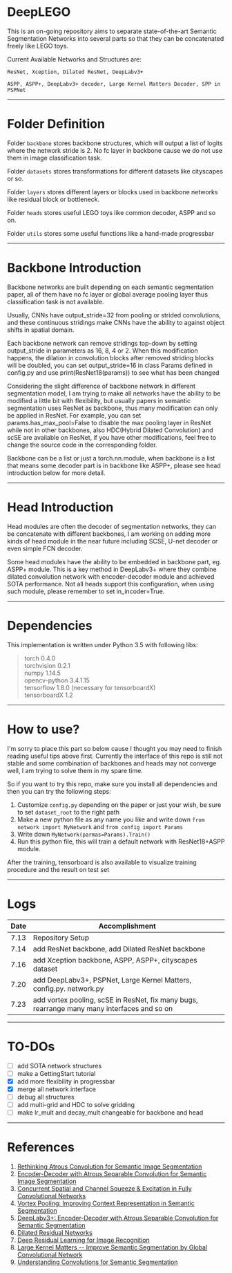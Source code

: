 # DeepLEGO

This is an on-going repository aims to separate state-of-the-art Semantic Segmentation Networks into several parts so that they can be concatenated freely like LEGO toys.

Current Available Networks and Structures are:
```
ResNet, Xception, Dilated ResNet, DeepLabv3+

ASPP, ASPP+, DeepLabv3+ decoder, Large Kernel Matters Decoder, SPP in PSPNet
```

------

# Folder Definition

Folder `backbone` stores backbone structures, which will output a list of logits where the network stride is 2.
                         No fc layer in backbone cause we do not use them in image classification task.

Folder `datasets` stores transformations for different datasets like cityscapes or so.

Folder `layers` stores different layers or blocks used in backbone networks like residual block or bottleneck.

Folder `heads` stores useful LEGO toys like common decoder, ASPP and so on.

Folder `utils` stores some useful functions like a hand-made progressbar

------

# Backbone Introduction

Backbone networks are built depending on each semantic segmentation paper, all of them have no fc layer or global average pooling layer thus classification task is not available.
    
Usually, CNNs have output_stride=32 from pooling or strided convolutions, and these continuous stridings make CNNs have the ability to against object shifts in spatial domain.
    
Each backbone network can remove stridings top-down by setting output_stride in parameters as 16, 8, 4 or 2. When this  modification happens, the dilation in convolution blocks after removed striding blocks will be doubled, you can set output_stride=16 in class Params defined in config.py and use print(ResNet18(params)) to see what has been changed

Considering the slight difference of backbone network in different segmentation model, I am trying to make all networks have the ability to be modified a little bit with flexibility, but usually papers in semantic segmentation uses ResNet as backbone, thus many modification can only be applied in ResNet. For example, you can set params.has_max_pool=False to disable the max pooling layer in ResNet while not in other backbones, also HDC(Hybrid Dilated Convolution) and scSE are available on ResNet, if you have other modifications, feel free to change the source code in the corresponding folder.

Backbone can be a list or just a torch.nn.module, when backbone is a list that means some decoder part is in backbone like ASPP+, please see head introduction below for more detail.

------

# Head Introduction

Head modules are often the decoder of segmentation networks, they can be concatenate with different backbones, I am working on adding more kinds of head module in the near future including SCSE, U-net decoder or even simple FCN decoder.

Some head modules have the ability to be embedded in backbone part, eg. ASPP+ module. This is a key method in DeepLabv3+ where they combine dilated convolution network with encoder-decoder module and achieved SOTA performance. Not all heads support this configuration, when using such module, please remember to set in_incoder=True.

------

# Dependencies

This implementation is written under Python 3.5 with following libs:

>torch 0.4.0</br>
torchvision 0.2.1</br>
numpy 1.14.5</br>
opencv-python 3.4.1.15</br>
tensorflow 1.8.0 (necessary for tensorboardX)</br>
tensorboardX 1.2</br>

------

# How to use?

I'm sorry to place this part so below cause I thought you may need to finish reading useful tips above first.
Currently the interface of this repo is still not stable and some combination of backbones and heads may not converge well, I am trying to solve them in my spare time.

So if you want to try this repo, make sure you install all dependencies and then you can try the following steps:

1. Customize `config.py` depending on the paper or just your wish, be sure to set `dataset_root` to the right path
2. Make a new python file as any name you like and write down `from network import MyNetwork` and `from config import Params`
3. Write down `MyNetwork(parmas=Params).Train()`
4. Run this python file, this will train a default network with ResNet18+ASPP module.

After the training, tensorboard is also available to visualize training procedure and the result on test set

------

# Logs

| Date | Accomplishment |
|------|----------------|
| 7.13 | Repository Setup |
| 7.14 | add ResNet backbone, add Dilated ResNet backbone |
| 7.16 | add Xception backbone, ASPP, ASPP+, cityscapes dataset |
| 7.20 | add DeepLabv3+, PSPNet, Large Kernel Matters, config.py. network.py |
| 7.23 | add vortex pooling, scSE in ResNet, fix many bugs, rearrange many many interfaces and so on |

-------

# TO-DOs

- [ ] add SOTA network structures
- [ ] make a GettingStart tutorial
- [x] add more flexibility in progressbar
- [x] merge all network interface
- [ ] debug all structures
- [ ] add multi-grid and HDC to solve gridding
- [ ] make lr_mult and decay_mult changeable for backbone and head

------

# References

1. [Rethinking Atrous Convolution for Semantic Image Segmentation](https://arxiv.org/abs/1706.05587v3)
2. [Encoder-Decoder with Atrous Separable Convolution for Semantic Image Segmentation](https://arxiv.org/abs/1802.02611v2)
3. [Concurrent Spatial and Channel Squeeze & Excitation in Fully Convolutional Networks](https://arxiv.org/abs/1803.02579v1)
4. [Vortex Pooling: Improving Context Representation in Semantic Segmentation](https://arxiv.org/abs/1804.06242v1)
5. [DeepLabv3+: Encoder-Decoder with Atrous Separable Convolution for Semantic Segmentation](https://arxiv.org/abs/1802.02611v2)
6. [Dilated Residual Networks](https://arxiv.org/abs/1705.09914)
7. [Deep Residual Learning for Image Recognition](https://arxiv.org/abs/1512.03385)
8. [Large Kernel Matters -- Improve Semantic Segmentation by Global Convolutional Network](https://arxiv.org/abs/1703.02719)
9. [Understanding Convolutions for Semantic Segmentation](https://arxiv.org/abs/1702.08502v1)
